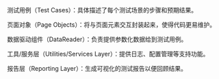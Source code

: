 测试用例（Test Cases）：具体描述了每个测试场景的步骤和预期结果。

页面对象（Page Objects）：将与页面元素交互封装起来，使得代码更易维护。

数据驱动组件（DataReader）：负责提供参数化数据给到测试用例。

工具/服务层（Utilities/Services Layer）：提供日志、配置管理等支持功能。

报告层（Reporting Layer）：生成可视化的测试报告以便回顾结果。